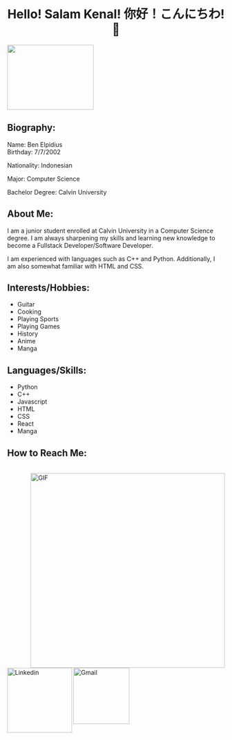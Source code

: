 <h1 align="center">Hello! Salam Kenal! 你好！こんにちわ! 👋</h1>
<img src="https://user-images.githubusercontent.com/90052277/188746989-9540b431-1c0a-4a67-bb46-993e63c1f1ac.jpg" width=200 height=150>


<h2>Biography: </h2>
Name: Ben Elpidius
<br>
Birthday: 7/7/2002

Nationality: Indonesian

Major: Computer Science

Bachelor Degree: Calvin University

<h2>About Me: </h2>
I am a junior student enrolled at Calvin University in a Computer Science degree. I am always sharpening my skills and learning new knowledge to become a Fullstack Developer/Software Developer.

I am experienced with languages such as C++ and Python. Additionally, I am also somewhat familiar with HTML and CSS. 

<h2>Interests/Hobbies: </h2>
<ul>
  <li>Guitar</li>
  <li>Cooking</li>
  <li>Playing Sports</li>
   <li>Playing Games</li>
  <li>History</li>
  <li>Anime</li>
  <li>Manga</li>
</ul>

<h2>Languages/Skills: </h2>
<ul>
  <li>Python</li>
  <li>C++</li>
  <li>Javascript</li>
  <li>HTML</li>
  <li>CSS</li>
  <li>React</li>
  <li>Manga</li>
</ul>

<h2>How to Reach Me: </h2>
<p>
 </br>
<img hight="320" width="450" align="right" alt="GIF" src="https://github.com/Xx-Ashutosh-xX/Xx-Ashutosh-xX/blob/master/assets/93195.gif">
<a href="https://www.linkedin.com/in/benedictoelpidius/">
  <img align="left" alt="Linkedin" width="150" hight="100" src="https://github.com/Xx-Ashutosh-xX/Xx-Ashutosh-xX/blob/master/assets/icons/linkedin.png" />
</a>
<a href="mailto:benedicto.elpidius7@gmail.com">
 <img align="left" alt="Gmail" width="130" hight="100" src="https://github.com/Xx-Ashutosh-xX/Xx-Ashutosh-xX/blob/master/assets/icons/gmail.png" />
</a>
 </p>
